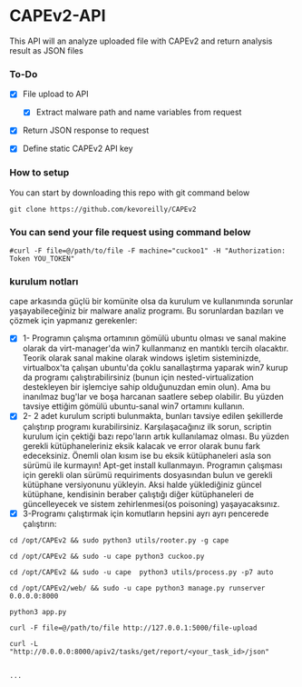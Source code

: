 # CAPEv2-API  

This API will an analyze uploaded file with CAPEv2 and return analysis result as JSON files

### To-Do

- [x] File upload to API
  - [x] Extract malware path and name variables from request 
- [x] Return JSON response to request
- [x] Define static CAPEv2 API key




### How to setup

You can start by downloading this repo with git command below
```
git clone https://github.com/kevoreilly/CAPEv2
```

### You can send your file request using command below
```
#curl -F file=@/path/to/file -F machine="cuckoo1" -H "Authorization: Token YOU_TOKEN" 
```
### kurulum notları 
cape arkasında güçlü bir komünite olsa da kurulum ve kullanımında sorunlar yaşayabileceğiniz bir malware analiz programı. Bu sorunlardan bazıları ve çözmek için yapmanız gerekenler:
- [x] 1- Programın çalışma ortamının gömülü ubuntu olması ve sanal makine olarak da virt-manager'da win7 kullanmanız en mantıklı tercih olacaktır. Teorik olarak sanal makine olarak windows işletim sisteminizde, virtualbox'ta çalışan ubuntu'da çoklu sanallaştırma yaparak win7 kurup da programı çalıştırabilirsiniz (bunun için nested-virtualization destekleyen bir işlemciye sahip olduğunuzdan emin olun). Ama bu  inanılmaz bug'lar ve boşa harcanan saatlere sebep olabilir. Bu yüzden tavsiye ettiğim gömülü ubuntu-sanal win7  ortamını kullanın.
- [x] 2- 2 adet kurulum scripti bulunmakta, bunları tavsiye edilen şekillerde çalıştırıp programı kurabilirsiniz. Karşılaşacağınız ilk sorun, scriptin kurulum için çektiği bazı repo'ların artık kullanılamaz olması. Bu yüzden gerekli kütüphaneleriniz eksik kalacak ve error olarak bunu fark edeceksiniz. Önemli olan kısım ise bu eksik kütüphaneleri asla son sürümü ile kurmayın! Apt-get install kullanmayın. Programın çalışması için gerekli olan sürümü requiriments dosyasından bulun ve gerekli kütüphane versiyonunu yükleyin. Aksi halde yüklediğiniz güncel kütüphane, kendisinin beraber çalıştığı diğer kütüphaneleri de güncelleyecek ve sistem zehirlenmesi(os poisoning) yaşayacaksınız.
- [x] 3-Programı çalıştırmak için komutların hepsini ayrı ayrı pencerede çalıştırın:

```
cd /opt/CAPEv2 && sudo python3 utils/rooter.py -g cape

cd /opt/CAPEv2 && sudo -u cape python3 cuckoo.py 

cd /opt/CAPEv2 && sudo -u cape  python3 utils/process.py -p7 auto

cd /opt/CAPEv2/web/ && sudo -u cape python3 manage.py runserver 0.0.0.0:8000

python3 app.py 

curl -F file=@/path/to/file http://127.0.0.1:5000/file-upload

curl -L "http://0.0.0.0:8000/apiv2/tasks/get/report/<your_task_id>/json"
⠀⠀⠀⠀⠀

...














